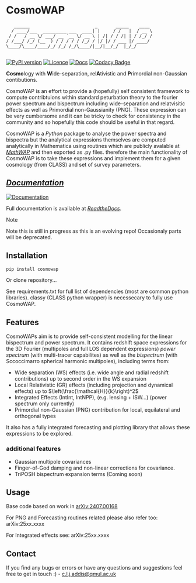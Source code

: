 # CosmoWAP
```
   ______                         _       _____    ____ 
  / ____/___  _________ ___  ____| |     / /   |  / __ \
 / /   / __ \/ ___/ __ `__ \/ __ \ | /| / / /| | / /_/ /
/ /___/ /_/ (__  ) / / / / / /_/ / |/ |/ / ___ |/ ____/ 
\____/\____/____/_/ /_/ /_/\____/|__/|__/_/  |_/_/      
                                                        
```

[![PyPI version](https://img.shields.io/pypi/v/cosmowap)](https://pypi.org/project/cosmowap/)
[![Licence](https://img.shields.io/github/license/craddis1/CosmoWAP?label=licence&style=flat-square&color=informational)](https://github.com/craddis1/CosmoWAP/blob/main/LICENCE)
[![Docs](https://img.shields.io/readthedocs/cosmowap/latest?logo=ReadtheDocs)](https://readthedocs.org/projects/cosmowap/builds/)
[![Codacy Badge](https://app.codacy.com/project/badge/Grade/fcc0f69852984e01b101fc56d67c43f4)](https://app.codacy.com/gh/craddis1/CosmoWAP/dashboard?utm_source=gh&utm_medium=referral&utm_content=&utm_campaign=Badge_grade)

**Cosmo**logy with **W**ide-separation, rel**A**tivistic and **P**rimordial non-Gaussian contibutions.

CosmoWAP is an effort to provide a (hopefully) self consistent framework to compute contribtuions within standard peturbation theory to the fourier power spectrum and bispectrum including wide-separation and relatvisitic effects as well as Primordial non-Gaussianity (PNG).
These expression can be very cumbersome and it can be tricky to check for consistency in the community and so hopefully this code should be useful in that regard.

CosmoWAP is a *Python* package to analyse the power spectra and bispectra but the analytical expressions themselves are computed analytically in Mathematica using routines which are publicly avalable at [*MathWAP*](https://github.com/craddis1/MathWAP) and then exported as .py files. therefore the main functionality of CosmoWAP is to take these expressions and implement them for a given cosmology (from CLASS) and set of survey parameters.

## [*Documentation*](https://cosmowap.readthedocs.io/en/latest/)

[![Documentation](https://img.shields.io/badge/Read%20the%20Docs-latest-informational?logo=ReadtheDocs)](https://cosmowap.readthedocs.io/en/latest/)

Full documentation is available at [*ReadtheDocs*](https://cosmowap.readthedocs.io/en/latest/).

> [!NOTE]
> Note this is still in progress as this is an evolving repo! 
> Occasionaly parts will be deprecated.

## Installation

``` sh
pip install cosmowap

```
Or clone repository...

See requirements.txt for full list of dependencies (most are common python libraries). classy (CLASS python wrapper) is necessecary to fully use CosmoWAP.

## Features

CosmoWAPs aim is to provide self-consistent modelling for the linear bispectrum and power spectrum. It contains redshift space expressions for the 3D Fourier (multipoles and full LOS dependent expressions) *power spectrum* (with multi-tracer capabilites) as well as the *bispectrum* (with Sccoccimarro spherical harmonic multipoles), including terms from:

- Wide separation (WS) effects (i.e. wide angle and radial redshift contributions) up to second order in the WS expansion
- Local Relativistic (GR) effects (including projection and dynamical effects) up to $\left(\frac{\mathcal{H}}{k}\right)^2$
- Integrated Effects (IntInt, IntNPP), (e.g. lensing + ISW...) (power spectrum only currently)
- Primordial non-Gaussian (PNG) contribution for local, equilateral and orthogonal types 

It also has a fully integrated forecasting and plotting library that allows these expressions to be explored.

### additional features

- Gaussian multipole covariances 
- Finger-of-God damping and non-linear corrections for covariance.
- TriPOSH bispectrum expansion terms (Coming soon)

## Usage
Base code based on work in [arXiv:2407.00168](https://arxiv.org/abs/2407.00168)

For PNG and Forecasting routines related please also refer too: arXiv:25xx.xxxx

For Integrated effects see: arXiv:25xx.xxxx


## Contact

If you find any bugs or errors or have any questions and suggestions feel free to get in touch :) - c.l.j.addis@qmul.ac.uk
